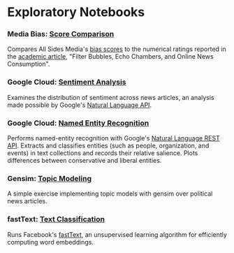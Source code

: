 # Exploratory Notebooks

### Media Bias: [Score Comparison](https://github.com/pkipsy/news-lens/blob/master/News-Scraping/05%20-%20FilterBubbles-MediaBias.ipynb)
Compares All Sides Media's [bias scores](https://www.allsides.com/media-bias/media-bias-ratings) to the numerical ratings reported in the [academic article](http://sethrf.com/files/bubbles.pdf), "Filter Bubbles, Echo Chambers, and Online News Consumption".

### Google Cloud: [Sentiment Analysis](https://github.com/pkipsy/news-lens/blob/master/Visualization/Sentiment%2BAnalysis.ipynb)
Examines the distribution of sentiment across news articles, an analysis made possible by Google's [Natural Language API](https://cloud.google.com/natural-language/). 

### Google Cloud: [Named Entity Recognition](https://github.com/pkipsy/news-lens/blob/master/Exploratory-Analysis/Entities-Analysis.ipynb)
Performs named-entity recognition with Google's [Natural Language REST API](https://cloud.google.com/natural-language/). 
Extracts and classifies entities (such as people, organization, and events) in text collections and records their relative salience.
Plots differences between conservative and liberal entities.

### Gensim: [Topic Modeling](https://github.com/pkipsy/news-lens/blob/master/Exploratory-Analysis/Topic-Modeling.ipynb)
A simple exercise implementing topic models with gensim over political news articles.

### fastText: [Text Classification](https://github.com/pkipsy/news-lens/blob/master/Exploratory-Analysis/TextClassification-fastText.ipynb)
Runs Facebook's [fastText](https://github.com/facebookresearch/fastText/tree/master/python), an unsupervised learning algorithm for efficiently computing word embeddings.
